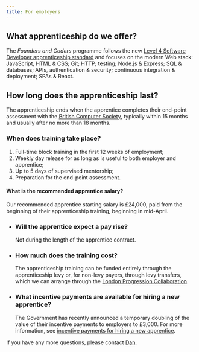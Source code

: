 ```yaml
---
title: For employers
---
```


## What apprenticeship do we offer?
The _Founders and Coders_ programme follows the new [Level 4 Software Developer apprenticeship standard](https://www.instituteforapprenticeships.org/media/4392/software-developer-st0116-standard.pdf) and focuses on the modern Web stack: JavaScript, HTML & CSS; Git; HTTP; testing; Node.js & Express; SQL & databases; APIs, authentication & security; continuous integration & deployment; SPAs & React.

## How long does the apprenticeship last?

The apprenticeship ends when the apprentice completes their end-point assessment with the [British Computer Society](https://www.bcs.org/develop-your-people/develop-your-team-or-organisation/digital-it-apprenticeships-for-your-team/bcs-end-point-assessment/), typically within 15 months and usually after no more than 18 months. 

### When does training take place?

  1. Full-time block training in the first 12 weeks of employment;
  1. Weekly day release for as long as is useful to both employer and apprentice; 
  1. Up to 5 days of supervised mentorship;
  1. Preparation for the end-point assessment.
  
#### What is the recommended apprentice salary?

  Our recommended apprentice starting salary is £24,000, paid from the beginning of their apprenticeship training, beginning in mid-April.

- ### Will the apprentice expect a pay rise?

  Not during the length of the apprentice contract.
  
- ### How much does the training cost?

  The apprenticeship training can be funded entirely through the apprenticeship levy or, for non-levy payers, through levy transfers, which we can arrange through the [London Progression Collaboration](https://www.thelpc.uk/). 
  
- ### What incentive payments are available for hiring a new apprentice?

  The Government has recently announced a temporary doubling of the value of their incentive payments to employers to £3,000. For more information, see [incentive payments for hiring a new apprentice](https://www.gov.uk/guidance/incentive-payments-for-hiring-a-new-apprentice). 

If you have any more questions, please contact [Dan](mailto:dan@foundersandcoders.com).